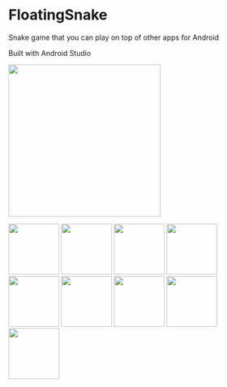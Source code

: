 # FloatingSnake
Snake game that you can play on top of other apps for Android

Built with Android Studio

<img src="https://media1.giphy.com/media/jyMpUbCYzg4DjUxb3h/giphy.gif" width="300"/>


<img src="https://i.imgur.com/EzsqLbs.png" width="100"/> <img src="https://i.imgur.com/SfYvm9q.png" width="100"/> <img src="https://i.imgur.com/EKCgRlp.jpg" width="100"/> 
<img src="https://i.imgur.com/0dmMdHo.jpg" width="100"/> <img src="https://i.imgur.com/nt6UvDl.jpg" width="100"/> <img src="https://i.imgur.com/1soh3TR.jpg" width="100"/> 
<img src="https://i.imgur.com/FABsuVU.jpg" width="100"/> <img src="https://i.imgur.com/KxXeTt5.jpg" width="100"/> <img src="https://i.imgur.com/HjYNMKu.png" width="100"/> 
